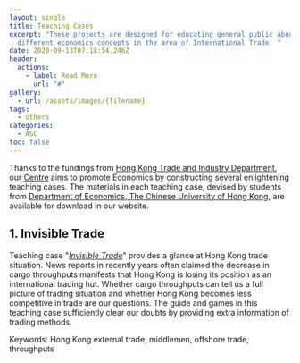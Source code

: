 ```yaml
---
layout: single
title: Teaching Cases
excerpt: "These projects are designed for educating general public about
  different economics concepts in the area of International Trade. "
date: 2020-09-13T07:18:54.246Z
header:
  actions:
    - label: Read More
      url: "#"
gallery:
  - url: /assets/images/{filename}
tags:
  - others
categories:
  - ASC
toc: false
---
```

Thanks to the fundings from [Hong Kong Trade and Industry Department](https://www.tid.gov.hk), our [Centre](https://erc.cuhk.edu.hk/asc/) aims to promote Economics by constructing several enlightening teaching cases. The materials in each teaching case, devised by students from [Department of Economics, The Chinese University of Hong Kong](http://www.econ.cuhk.edu.hk/econ/en-gb/), are available for download in our website. 

## 1. Invisible Trade

Teaching case "*[Invisible Trade](https://erc.cuhk.edu.hk/apec%20study%20centre/human%20capital%20development/invisible-trade/)*" provides a glance at Hong Kong trade situation. News reports in recently years often claimed the decrease in cargo throughputs manifests that Hong Kong is losing its position as an international trading hut. Whether cargo throughputs can tell us a full picture of trading situation and whether Hong Kong becomes less competitive in trade are our questions. The guide and games in this teaching case sufficiently clear our doubts by providing extra information of trading methods.

Keywords: Hong Kong external trade, middlemen, offshore trade, throughputs